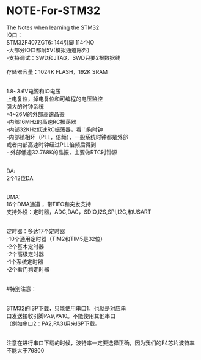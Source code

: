 # NOTE-For-STM32
The Notes when learning the STM32
<br>IO口：
<br>STM32F407ZGT6: 144引脚  114个IO
<br>-大部分IO口都耐5V(模拟通道除外)
<br>-支持调试：SWD和JTAG，SWD只要2根数据线
<br>
<br>存储器容量：1024K FLASH，192K SRAM

<br>1.8~3.6V电源和IO电压
<br> 上电复位，掉电复位和可编程的电压监控
<br> 强大的时钟系统
<br>       -4~26M的外部高速晶振
<br>       -内部16MHz的高速RC振荡器
<br>       -内部32KHz低速RC振荡器，看门狗时钟
<br>       -内部锁相环（PLL，倍频），一般系统时钟都是外部
<br>         或者内部高速时钟经过PLL倍频后得到
<br>       - 外部低速32.768K的晶振，主要做RTC时钟源

<br>DA:
<br>   2个12位DA

<br>DMA:
<br>   16个DMA通道 ，带FIFO和突发支持
<br>   支持外设：定时器，ADC,DAC，SDIO,I2S,SPI,I2C,和USART

<br>定时器：多达17个定时器
<br> -10个通用定时器（TIM2和TIM5是32位）
<br> -2个基本定时器
<br> -2个高级定时器
<br> -1个系统定时器
<br> -2个看门狗定时器

<br>#特别注意：

<br>   STM32的ISP下载，只能使用串口1，也就是对应串
<br>   口发送接收引脚PA9,PA10。不能使用其他串口  
（例如串口2：PA2,PA3)用来ISP下载。

 
<br> 注意在进行串口下载的时候，波特率一定要选择正确，因为我们的F4芯片波特率不能大于76800

